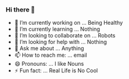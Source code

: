 ### Hi there 👋


- 🔭 I’m currently working on ... Being Healthy
- 🌱 I’m currently learning ... Nothing
- 👯 I’m looking to collaborate on ... Robots
- 🤔 I’m looking for help with ... Nothing
- 💬 Ask me about ... Anything
- 📫 How to reach me: ... email
- 😄 Pronouns: ... I like Nouns
- ⚡ Fun fact: ... Real Life is No Cool

